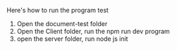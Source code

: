 Here's how to run the program test
1. Open the document-test folder
2. Open the Client folder, run the npm run dev program
3. open the server folder, run node js init
